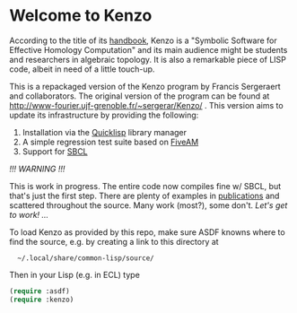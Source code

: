 # Welcome to Kenzo

According to the title of its
[handbook](http://www-fourier.ujf-grenoble.fr/~sergerar/Kenzo/Kenzo-doc.pdf),
Kenzo is a "Symbolic Software for Effective Homology Computation" and
its main audience might be students and researchers in algebraic topology.
It is also a remarkable piece of LISP code, albeit in need of a little touch-up.

This is a repackaged version of the Kenzo program by Francis Sergeraert
and collaborators. The original version of the program can be found
at http://www-fourier.ujf-grenoble.fr/~sergerar/Kenzo/ .
This version aims to update its infrastructure by providing the following:

1. Installation via the [Quicklisp](http://www.quicklisp.org/beta/) library
   manager
2. A simple regression test suite based on
   [FiveAM](http://common-lisp.net/project/fiveam/)
3. Support for [SBCL](http://www.sbcl.org/)

*!!! WARNING !!!*

This is work in progress. The entire code now compiles fine w/ SBCL, but that's
just the first step. There are plenty of examples in
[publications](http://www-fourier.ujf-grenoble.fr/~sergerar/Papers/) and scattered
throughout the source. Many work (most?), some don't. *Let's get to work! ...*


To load Kenzo as provided by this repo, make sure ASDF knowns where to find
the source, e.g. by creating a link to this directory at 

      ~/.local/share/common-lisp/source/

Then in your Lisp (e.g. in ECL) type
```lisp
(require :asdf)
(require :kenzo)
```
